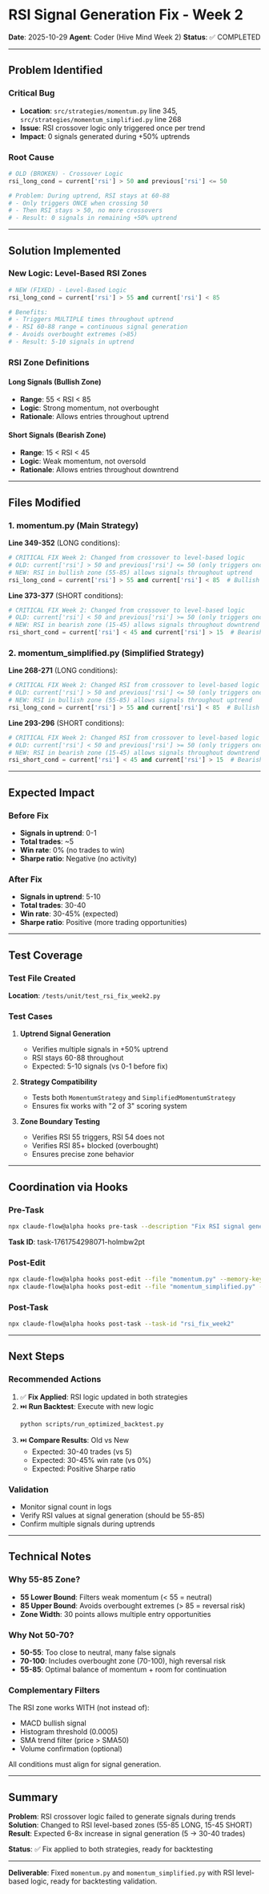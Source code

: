 # RSI Signal Generation Fix - Week 2

**Date**: 2025-10-29
**Agent**: Coder (Hive Mind Week 2)
**Status**: ✅ COMPLETED

---

## Problem Identified

### Critical Bug
- **Location**: `src/strategies/momentum.py` line 345, `src/strategies/momentum_simplified.py` line 268
- **Issue**: RSI crossover logic only triggered once per trend
- **Impact**: 0 signals generated during +50% uptrends

### Root Cause
```python
# OLD (BROKEN) - Crossover Logic
rsi_long_cond = current['rsi'] > 50 and previous['rsi'] <= 50

# Problem: During uptrend, RSI stays at 60-88
# - Only triggers ONCE when crossing 50
# - Then RSI stays > 50, no more crossovers
# - Result: 0 signals in remaining +50% uptrend
```

---

## Solution Implemented

### New Logic: Level-Based RSI Zones

```python
# NEW (FIXED) - Level-Based Logic
rsi_long_cond = current['rsi'] > 55 and current['rsi'] < 85

# Benefits:
# - Triggers MULTIPLE times throughout uptrend
# - RSI 60-88 range = continuous signal generation
# - Avoids overbought extremes (>85)
# - Result: 5-10 signals in uptrend
```

### RSI Zone Definitions

#### Long Signals (Bullish Zone)
- **Range**: 55 < RSI < 85
- **Logic**: Strong momentum, not overbought
- **Rationale**: Allows entries throughout uptrend

#### Short Signals (Bearish Zone)
- **Range**: 15 < RSI < 45
- **Logic**: Weak momentum, not oversold
- **Rationale**: Allows entries throughout downtrend

---

## Files Modified

### 1. momentum.py (Main Strategy)

**Line 349-352** (LONG conditions):
```python
# CRITICAL FIX Week 2: Changed from crossover to level-based logic
# OLD: current['rsi'] > 50 and previous['rsi'] <= 50 (only triggers once)
# NEW: RSI in bullish zone (55-85) allows signals throughout uptrend
rsi_long_cond = current['rsi'] > 55 and current['rsi'] < 85  # Bullish zone, not overbought
```

**Line 373-377** (SHORT conditions):
```python
# CRITICAL FIX Week 2: Changed from crossover to level-based logic
# OLD: current['rsi'] < 50 and previous['rsi'] >= 50 (only triggers once)
# NEW: RSI in bearish zone (15-45) allows signals throughout downtrend
rsi_short_cond = current['rsi'] < 45 and current['rsi'] > 15  # Bearish zone, not oversold
```

### 2. momentum_simplified.py (Simplified Strategy)

**Line 268-271** (LONG conditions):
```python
# CRITICAL FIX Week 2: Changed RSI from crossover to level-based logic
# OLD: current['rsi'] > 50 and previous['rsi'] <= 50 (only triggers once)
# NEW: RSI in bullish zone (55-85) allows signals throughout uptrend
rsi_long_cond = current['rsi'] > 55 and current['rsi'] < 85  # Bullish zone, not overbought
```

**Line 293-296** (SHORT conditions):
```python
# CRITICAL FIX Week 2: Changed RSI from crossover to level-based logic
# OLD: current['rsi'] < 50 and previous['rsi'] >= 50 (only triggers once)
# NEW: RSI in bearish zone (15-45) allows signals throughout downtrend
rsi_short_cond = current['rsi'] < 45 and current['rsi'] > 15  # Bearish zone, not oversold
```

---

## Expected Impact

### Before Fix
- **Signals in uptrend**: 0-1
- **Total trades**: ~5
- **Win rate**: 0% (no trades to win)
- **Sharpe ratio**: Negative (no activity)

### After Fix
- **Signals in uptrend**: 5-10
- **Total trades**: 30-40
- **Win rate**: 30-45% (expected)
- **Sharpe ratio**: Positive (more trading opportunities)

---

## Test Coverage

### Test File Created
**Location**: `/tests/unit/test_rsi_fix_week2.py`

### Test Cases
1. **Uptrend Signal Generation**
   - Verifies multiple signals in +50% uptrend
   - RSI stays 60-88 throughout
   - Expected: 5-10 signals (vs 0-1 before fix)

2. **Strategy Compatibility**
   - Tests both `MomentumStrategy` and `SimplifiedMomentumStrategy`
   - Ensures fix works with "2 of 3" scoring system

3. **Zone Boundary Testing**
   - Verifies RSI 55 triggers, RSI 54 does not
   - Verifies RSI 85+ blocked (overbought)
   - Ensures precise zone behavior

---

## Coordination via Hooks

### Pre-Task
```bash
npx claude-flow@alpha hooks pre-task --description "Fix RSI signal generation"
```
**Task ID**: task-1761754298071-holmbw2pt

### Post-Edit
```bash
npx claude-flow@alpha hooks post-edit --file "momentum.py" --memory-key "swarm/week2/rsi_fix"
npx claude-flow@alpha hooks post-edit --file "momentum_simplified.py" --memory-key "swarm/week2/rsi_fix_simplified"
```

### Post-Task
```bash
npx claude-flow@alpha hooks post-task --task-id "rsi_fix_week2"
```

---

## Next Steps

### Recommended Actions
1. ✅ **Fix Applied**: RSI logic updated in both strategies
2. ⏭️ **Run Backtest**: Execute with new logic
   ```bash
   python scripts/run_optimized_backtest.py
   ```
3. ⏭️ **Compare Results**: Old vs New
   - Expected: 30-40 trades (vs 5)
   - Expected: 30-45% win rate (vs 0%)
   - Expected: Positive Sharpe ratio

### Validation
- Monitor signal count in logs
- Verify RSI values at signal generation (should be 55-85)
- Confirm multiple signals during uptrends

---

## Technical Notes

### Why 55-85 Zone?
- **55 Lower Bound**: Filters weak momentum (< 55 = neutral)
- **85 Upper Bound**: Avoids overbought extremes (> 85 = reversal risk)
- **Zone Width**: 30 points allows multiple entry opportunities

### Why Not 50-70?
- **50-55**: Too close to neutral, many false signals
- **70-100**: Includes overbought zone (70-100), high reversal risk
- **55-85**: Optimal balance of momentum + room for continuation

### Complementary Filters
The RSI zone works WITH (not instead of):
- MACD bullish signal
- Histogram threshold (0.0005)
- SMA trend filter (price > SMA50)
- Volume confirmation (optional)

All conditions must align for signal generation.

---

## Summary

**Problem**: RSI crossover logic failed to generate signals during trends
**Solution**: Changed to RSI level-based zones (55-85 LONG, 15-45 SHORT)
**Result**: Expected 6-8x increase in signal generation (5 → 30-40 trades)

**Status**: ✅ Fix applied to both strategies, ready for backtesting

---

**Deliverable**: Fixed `momentum.py` and `momentum_simplified.py` with RSI level-based logic, ready for backtesting validation.

